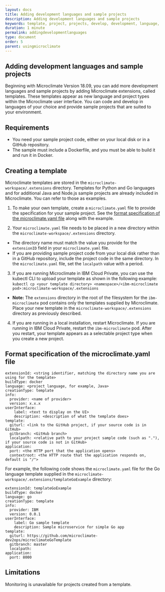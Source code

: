 ```yaml
---
layout: docs
title: Adding development languages and sample projects
description: Adding development languages and sample projects
keywords: template, project, projects, develop, development, language, languages, build, custom, layout, sample
duration: 1 minute
permalink: addingdevelopmentlanguages
type: document
order: 5
parent: usingmicroclimate
---
```


## Adding development languages and sample projects

Beginning with Microclimate Version 18.09, you can add more development languages and sample projects by adding Microclimate extensions, called templates. These templates appear as new language and project types within the Microclimate user interface. You can code and develop in languages of your choice and provide sample projects that are suited to your environment.

## Requirements
- You need your sample project code, either on your local disk or in a GitHub repository.
- The sample must include a Dockerfile, and you must be able to build it and run it in Docker.

## Creating a template
Microclimate templates are stored in the `microclimate-workspace/.extensions` directory. Templates for Python and Go languages and for additional Java and Node.js sample projects are already included in Microclimate. You can refer to those as examples.

1. To make your own template, create a `microclimate.yaml` file to provide the specification for your sample project. See the [format specification of the microclimate.yaml file](#format-specification-of-the-microclimateyaml-file) along with the example.

2. Your `microclimate.yaml` file needs to be placed in a new directory within the `microclimate-workspace/.extensions` directory.
  * The directory name must match the value you provide for the `extensionID` field in your `microclimate.yaml` file.
  * If you are providing sample project code from your local disk rather than in a GitHub repository, include the project code in the same directory. In the `microclimate.yaml` file, set the `localpath` value with a period.

3. If you are running Microclimate in IBM Cloud Private, you can use the kubectl CLI to upload your template as shown in the following example: `kubectl cp <your template directory> <namespace>/<ibm-microclimate pod>:microclimate-workspace/.extensions`
  * **Note:** The `extensions` directory in the root of the filesystem for the `ibm-microclimate` pod contains only the templates supplied by Microclimate. Place your new template in the `microclimate-workspace/.extensions` directory as previously described.

4. If you are running in a local installation, restart Microclimate. If you are running in IBM Cloud Private, restart the `ibm-microclimate` pod. After you restart, your template appears as a selectable project type when you create a new project.

## Format specification of the microclimate.yaml file

```
extensionId: <string identifier, matching the directory name you are using for the template>
buildType: docker
language: <project language, for example, Java>
creationType: template
info:
  provider: <name of provider>
  version: x.x.x
userInterface:
    label: <text to display on the UI>
    description: <description of what the template does>
template:
  giturl: <link to the GitHub project, if your source code is in GitHub>
  gitbranch: <GitHub branch>
  localpath: <relative path to your project sample code (such as "."), if your source code is not in GitHub>
application:
  port: <the HTTP port that the application opens>
  contextroot: <the HTTP route that the application responds on, default is "/">
```

For example, the following code shows the `microclimate.yaml` file for the Go language template supplied in the `microclimate-workspace/.extensions/templateGoExample` directory:
```
extensionId: templateGoExample
buildType: docker
language: go
creationType: template
info:
  provider: IBM
  version: 0.0.1
userInterface:
    label: Go sample template
    description: Sample microservice for simple Go app
template:
  giturl: https://github.com/microclimate-dev2ops/microclimateGoTemplate
  gitbranch: master
  localpath:
application:
  port: 8000
```

## Limitations
Monitoring is unavailable for projects created from a template.
